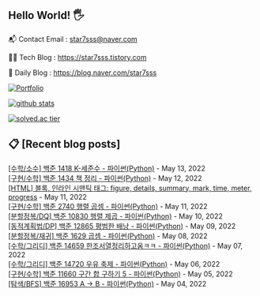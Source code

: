## Hello World! 🖐

📬 Contact Email : star7sss@naver.com

👨‍💻 Tech Blog : https://star7sss.tistory.com

🤪 Daily Blog : https://blog.naver.com/star7sss

[![Portfolio](https://img.shields.io/badge/Portfolio-%23000000.svg?style=for-the-badge&logo=firefox&logoColor=#FF7139)](https://fern-way-13f.notion.site/Jang-Thang-3b7b327981a2456c8ee5952eadb848b9)

[![github stats](https://github-readme-stats.vercel.app/api?username=jangThang&show_icons=true&hide_border=False)](https://star7sss.tistory.com)

[![solved.ac tier](http://mazassumnida.wtf/api/v2/generate_badge?boj=star7sss)](https://solved.ac/star7sss)

## 📋 [Recent blog posts]
[[수학/소수] 백준 1418 K-세준수 - 파이썬(Python)](https://star7sss.tistory.com/355) - May 13, 2022<br>
[[구현/수학] 백준 1434 책 정리 - 파이썬(Python)](https://star7sss.tistory.com/354) - May 12, 2022<br>
[[HTML] 블록, 인라인 시맨틱 태그: figure, details, summary, mark, time, meter, progress](https://star7sss.tistory.com/563) - May 11, 2022<br>
[[구현/수학] 백준 2740 행렬 곱셈 - 파이썬(Python)](https://star7sss.tistory.com/351) - May 11, 2022<br>
[[분할정복/DQ] 백준 10830 행렬 제곱 - 파이썬(Python)](https://star7sss.tistory.com/350) - May 10, 2022<br>
[[동적계획법/DP] 백준 12865 평범한 배낭 - 파이썬(Python)](https://star7sss.tistory.com/349) - May 09, 2022<br>
[[분할정복/재귀] 백준 1629 곱셈 - 파이썬(Python)](https://star7sss.tistory.com/348) - May 08, 2022<br>
[[수학/그리디] 백준 14659 한조서열정리하고옴ㅋㅋ - 파이썬(Python)](https://star7sss.tistory.com/347) - May 07, 2022<br>
[[수학/그리디] 백준 14720 우유 축제 - 파이썬(Python)](https://star7sss.tistory.com/346) - May 06, 2022<br>
[[구현/수학] 백준 11660 구간 합 구하기 5 - 파이썬(Python)](https://star7sss.tistory.com/343) - May 05, 2022<br>
[[탐색/BFS] 백준 16953 A → B - 파이썬(Python)](https://star7sss.tistory.com/342) - May 04, 2022<br>
